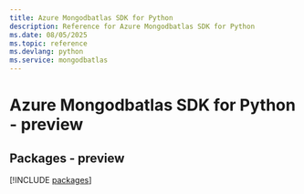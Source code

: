 ```yaml
---
title: Azure Mongodbatlas SDK for Python
description: Reference for Azure Mongodbatlas SDK for Python
ms.date: 08/05/2025
ms.topic: reference
ms.devlang: python
ms.service: mongodbatlas
---
```

# Azure Mongodbatlas SDK for Python - preview
## Packages - preview
[!INCLUDE [packages](mongodbatlas-index.md)]